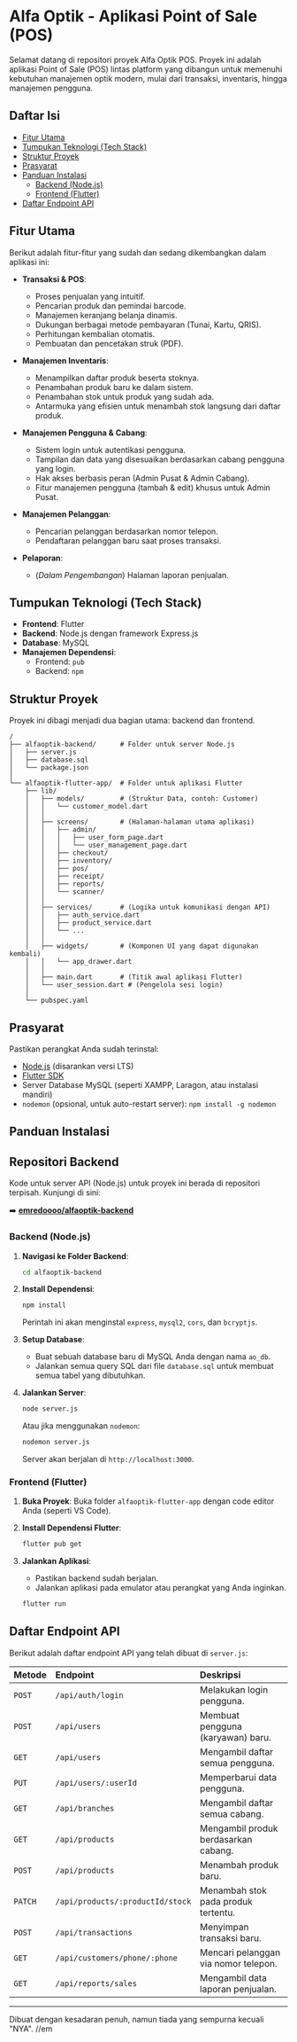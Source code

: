 # Alfa Optik - Aplikasi Point of Sale (POS)

Selamat datang di repositori proyek Alfa Optik POS. Proyek ini adalah aplikasi Point of Sale (POS) lintas platform yang dibangun untuk memenuhi kebutuhan manajemen optik modern, mulai dari transaksi, inventaris, hingga manajemen pengguna.

## Daftar Isi

- [Fitur Utama](#fitur-utama)
- [Tumpukan Teknologi (Tech Stack)](#tumpukan-teknologi-tech-stack)
- [Struktur Proyek](#struktur-proyek)
- [Prasyarat](#prasyarat)
- [Panduan Instalasi](#panduan-instalasi)
  - [Backend (Node.js)](#backend-nodejs)
  - [Frontend (Flutter)](#frontend-flutter)
- [Daftar Endpoint API](#daftar-endpoint-api)

## Fitur Utama

Berikut adalah fitur-fitur yang sudah dan sedang dikembangkan dalam aplikasi ini:

- **Transaksi & POS**:
  - Proses penjualan yang intuitif.
  - Pencarian produk dan pemindai barcode.
  - Manajemen keranjang belanja dinamis.
  - Dukungan berbagai metode pembayaran (Tunai, Kartu, QRIS).
  - Perhitungan kembalian otomatis.
  - Pembuatan dan pencetakan struk (PDF).

- **Manajemen Inventaris**:
  - Menampilkan daftar produk beserta stoknya.
  - Penambahan produk baru ke dalam sistem.
  - Penambahan stok untuk produk yang sudah ada.
  - Antarmuka yang efisien untuk menambah stok langsung dari daftar produk.

- **Manajemen Pengguna & Cabang**:
  - Sistem login untuk autentikasi pengguna.
  - Tampilan dan data yang disesuaikan berdasarkan cabang pengguna yang login.
  - Hak akses berbasis peran (Admin Pusat & Admin Cabang).
  - Fitur manajemen pengguna (tambah & edit) khusus untuk Admin Pusat.

- **Manajemen Pelanggan**:
  - Pencarian pelanggan berdasarkan nomor telepon.
  - Pendaftaran pelanggan baru saat proses transaksi.

- **Pelaporan**:
  - (*Dalam Pengembangan*) Halaman laporan penjualan.

## Tumpukan Teknologi (Tech Stack)

- **Frontend**: Flutter
- **Backend**: Node.js dengan framework Express.js
- **Database**: MySQL
- **Manajemen Dependensi**:
  - Frontend: `pub`
  - Backend: `npm`

## Struktur Proyek

Proyek ini dibagi menjadi dua bagian utama: backend dan frontend.

```
/
├── alfaoptik-backend/      # Folder untuk server Node.js
│   ├── server.js
│   ├── database.sql
│   └── package.json
│
└── alfaoptik-flutter-app/  # Folder untuk aplikasi Flutter
    ├── lib/
    │   ├── models/         # (Struktur Data, contoh: Customer)
    │   │   └── customer_model.dart
    │   │
    │   ├── screens/        # (Halaman-halaman utama aplikasi)
    │   │   ├── admin/
    │   │   │   ├── user_form_page.dart
    │   │   │   └── user_management_page.dart
    │   │   ├── checkout/
    │   │   ├── inventory/
    │   │   ├── pos/
    │   │   ├── receipt/
    │   │   ├── reports/
    │   │   └── scanner/
    │   │
    │   ├── services/       # (Logika untuk komunikasi dengan API)
    │   │   ├── auth_service.dart
    │   │   ├── product_service.dart
    │   │   └── ...
    │   │
    │   ├── widgets/        # (Komponen UI yang dapat digunakan kembali)
    │   │   └── app_drawer.dart
    │   │
    │   ├── main.dart       # (Titik awal aplikasi Flutter)
    │   └── user_session.dart # (Pengelola sesi login)
    │
    └── pubspec.yaml
```

## Prasyarat

Pastikan perangkat Anda sudah terinstal:
- [Node.js](https://nodejs.org/) (disarankan versi LTS)
- [Flutter SDK](https://flutter.dev/docs/get-started/install)
- Server Database MySQL (seperti XAMPP, Laragon, atau instalasi mandiri)
- `nodemon` (opsional, untuk auto-restart server): `npm install -g nodemon`

## Panduan Instalasi
## Repositori Backend

Kode untuk server API (Node.js) untuk proyek ini berada di repositori terpisah. Kunjungi di sini:

➡️ **[emredoooo/alfaoptik-backend](https://github.com/emredoooo/alfaoptik-backend)**
### Backend (Node.js)

1.  **Navigasi ke Folder Backend**:
    ```bash
    cd alfaoptik-backend
    ```

2.  **Install Dependensi**:
    ```bash
    npm install
    ```
    Perintah ini akan menginstal `express`, `mysql2`, `cors`, dan `bcryptjs`.

3.  **Setup Database**:
    - Buat sebuah database baru di MySQL Anda dengan nama `ao_db`.
    - Jalankan semua query SQL dari file `database.sql` untuk membuat semua tabel yang dibutuhkan.

4.  **Jalankan Server**:
    ```bash
    node server.js
    ```
    Atau jika menggunakan `nodemon`:
    ```bash
    nodemon server.js
    ```
    Server akan berjalan di `http://localhost:3000`.

### Frontend (Flutter)

1.  **Buka Proyek**: Buka folder `alfaoptik-flutter-app` dengan code editor Anda (seperti VS Code).

2.  **Install Dependensi Flutter**:
    ```bash
    flutter pub get
    ```

3.  **Jalankan Aplikasi**:
    - Pastikan backend sudah berjalan.
    - Jalankan aplikasi pada emulator atau perangkat yang Anda inginkan.
    ```bash
    flutter run
    ```

## Daftar Endpoint API

Berikut adalah daftar endpoint API yang telah dibuat di `server.js`:

| Metode | Endpoint                        | Deskripsi                               |
| :----- | :-----------------------------  | :-------------------------------------- |
| `POST` | `/api/auth/login`               | Melakukan login pengguna.               |
| `POST` | `/api/users`                    | Membuat pengguna (karyawan) baru.       |
| `GET`  | `/api/users`                    | Mengambil daftar semua pengguna.        |
| `PUT`  | `/api/users/:userId`            | Memperbarui data pengguna.              |
| `GET`  | `/api/branches`                 | Mengambil daftar semua cabang.          |
| `GET`  | `/api/products`                 | Mengambil produk berdasarkan cabang.    |
| `POST` | `/api/products`                 | Menambah produk baru.                   |
| `PATCH`| `/api/products/:productId/stock`| Menambah stok pada produk tertentu.     |
| `POST` | `/api/transactions`             | Menyimpan transaksi baru.               |
| `GET`  | `/api/customers/phone/:phone`   | Mencari pelanggan via nomor telepon.    |
| `GET`  | `/api/reports/sales`            | Mengambil data laporan penjualan.       |

---
Dibuat dengan kesadaran penuh, namun tiada yang sempurna kecuali "NYA". //em
